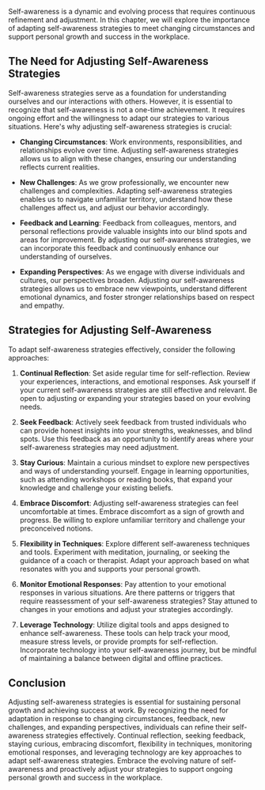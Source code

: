 
Self-awareness is a dynamic and evolving process that requires continuous refinement and adjustment. In this chapter, we will explore the importance of adapting self-awareness strategies to meet changing circumstances and support personal growth and success in the workplace.

**The Need for Adjusting Self-Awareness Strategies**
----------------------------------------------------

Self-awareness strategies serve as a foundation for understanding ourselves and our interactions with others. However, it is essential to recognize that self-awareness is not a one-time achievement. It requires ongoing effort and the willingness to adapt our strategies to various situations. Here's why adjusting self-awareness strategies is crucial:

* **Changing Circumstances**: Work environments, responsibilities, and relationships evolve over time. Adjusting self-awareness strategies allows us to align with these changes, ensuring our understanding reflects current realities.

* **New Challenges**: As we grow professionally, we encounter new challenges and complexities. Adapting self-awareness strategies enables us to navigate unfamiliar territory, understand how these challenges affect us, and adjust our behavior accordingly.

* **Feedback and Learning**: Feedback from colleagues, mentors, and personal reflections provide valuable insights into our blind spots and areas for improvement. By adjusting our self-awareness strategies, we can incorporate this feedback and continuously enhance our understanding of ourselves.

* **Expanding Perspectives**: As we engage with diverse individuals and cultures, our perspectives broaden. Adjusting our self-awareness strategies allows us to embrace new viewpoints, understand different emotional dynamics, and foster stronger relationships based on respect and empathy.

**Strategies for Adjusting Self-Awareness**
-------------------------------------------

To adapt self-awareness strategies effectively, consider the following approaches:

1. **Continual Reflection**: Set aside regular time for self-reflection. Review your experiences, interactions, and emotional responses. Ask yourself if your current self-awareness strategies are still effective and relevant. Be open to adjusting or expanding your strategies based on your evolving needs.

2. **Seek Feedback**: Actively seek feedback from trusted individuals who can provide honest insights into your strengths, weaknesses, and blind spots. Use this feedback as an opportunity to identify areas where your self-awareness strategies may need adjustment.

3. **Stay Curious**: Maintain a curious mindset to explore new perspectives and ways of understanding yourself. Engage in learning opportunities, such as attending workshops or reading books, that expand your knowledge and challenge your existing beliefs.

4. **Embrace Discomfort**: Adjusting self-awareness strategies can feel uncomfortable at times. Embrace discomfort as a sign of growth and progress. Be willing to explore unfamiliar territory and challenge your preconceived notions.

5. **Flexibility in Techniques**: Explore different self-awareness techniques and tools. Experiment with meditation, journaling, or seeking the guidance of a coach or therapist. Adapt your approach based on what resonates with you and supports your personal growth.

6. **Monitor Emotional Responses**: Pay attention to your emotional responses in various situations. Are there patterns or triggers that require reassessment of your self-awareness strategies? Stay attuned to changes in your emotions and adjust your strategies accordingly.

7. **Leverage Technology**: Utilize digital tools and apps designed to enhance self-awareness. These tools can help track your mood, measure stress levels, or provide prompts for self-reflection. Incorporate technology into your self-awareness journey, but be mindful of maintaining a balance between digital and offline practices.

**Conclusion**
--------------

Adjusting self-awareness strategies is essential for sustaining personal growth and achieving success at work. By recognizing the need for adaptation in response to changing circumstances, feedback, new challenges, and expanding perspectives, individuals can refine their self-awareness strategies effectively. Continual reflection, seeking feedback, staying curious, embracing discomfort, flexibility in techniques, monitoring emotional responses, and leveraging technology are key approaches to adapt self-awareness strategies. Embrace the evolving nature of self-awareness and proactively adjust your strategies to support ongoing personal growth and success in the workplace.
